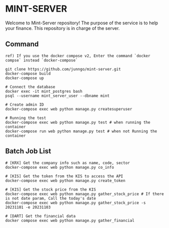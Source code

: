 # MINT-SERVER

Welcome to Mint-Server repository! The purpose of the service is to help your finance. This repository is in charge of the server.

## Command

```
ref) If you use the docker compose v2, Enter the command `docker compse` instead `docker-compose`

git clone https://github.com/junngo/mint-server.git
docker-compose build
docker-compose up

# Connect the database
docker exec -it mint_postgres bash
psql --username mint_server_user --dbname mint

# Create admin ID
docker-compose exec web python manage.py createsuperuser

# Running the test
docker-compose exec web python manage.py test # when running the container
docker-compose run web python manage.py test # when not Running the container
```

## Batch Job List

```
# [KRX] Get the company info such as name, code, sector
docker-compose exec web python manage.py co_info

# [KIS] Get the token from the KIS to access the API
docker-compose exec web python manage.py create_token

# [KIS] Get the stock price from the KIS
docker-compose exec web python manage.py gather_stock_price # If there is not date param, Call the today's date
docker-compose exec web python manage.py gather_stock_price -s 20231101 -e 20231103

# [DART] Get the financial data
docker compose exec web python manage.py gather_financial
```
